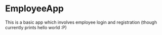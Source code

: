 EmployeeApp
=============
This is a basic app which involves employee login and registration (though currently prints hello world :P)